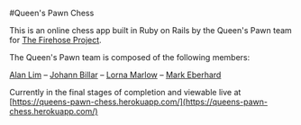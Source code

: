 #Queen's Pawn Chess


This is an online chess app built in Ruby on Rails by the Queen's Pawn team for [The Firehose Project](http://www.thefirehoseproject.com/).

The Queen's Pawn team is composed of the following members:

[Alan Lim](https://github.com/alan24) –
[Johann Billar](https://github.com/JohannBillar) –
[Lorna Marlow](https://github.com/llmarlow) –
[Mark Eberhard](https://github.com/mce777)

Currently in the final stages of completion and viewable live at [https://queens-pawn-chess.herokuapp.com/](https://queens-pawn-chess.herokuapp.com/)
